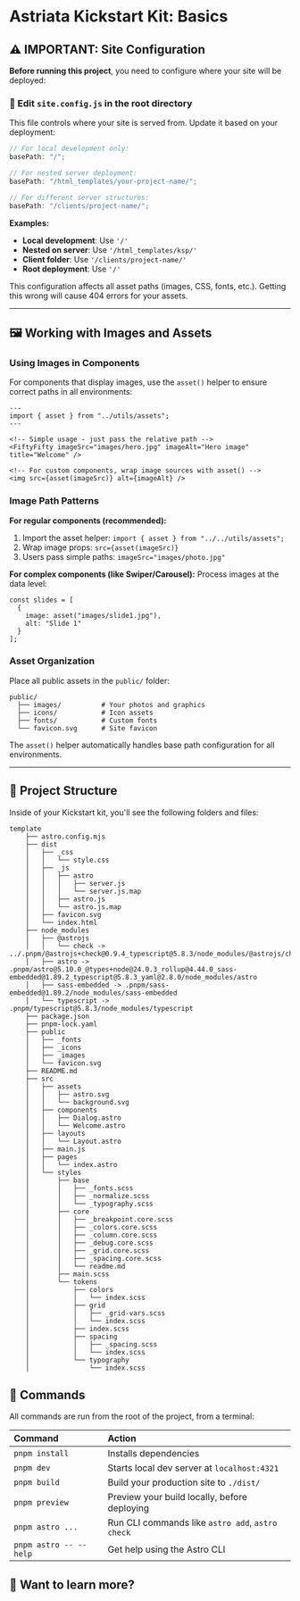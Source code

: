 # Astriata Kickstart Kit: Basics

## ⚠️ IMPORTANT: Site Configuration

**Before running this project**, you need to configure where your site will be deployed:

### 📍 Edit `site.config.js` in the root directory

This file controls where your site is served from. Update it based on your deployment:

```javascript
// For local development only:
basePath: "/";

// For nested server deployment:
basePath: "/html_templates/your-project-name/";

// For different server structures:
basePath: "/clients/project-name/";
```

**Examples:**

- **Local development**: Use `'/'`
- **Nested on server**: Use `'/html_templates/ksp/'`
- **Client folder**: Use `'/clients/project-name/'`
- **Root deployment**: Use `'/'`

This configuration affects all asset paths (images, CSS, fonts, etc.). Getting this wrong will cause 404 errors for your assets.

---

## 🖼️ Working with Images and Assets

### Using Images in Components

For components that display images, use the `asset()` helper to ensure correct paths in all environments:

```astro
---
import { asset } from "../utils/assets";
---

<!-- Simple usage - just pass the relative path -->
<FiftyFifty imageSrc="images/hero.jpg" imageAlt="Hero image" title="Welcome" />

<!-- For custom components, wrap image sources with asset() -->
<img src={asset(imageSrc)} alt={imageAlt} />
```

### Image Path Patterns

**For regular components (recommended):**

1. Import the asset helper: `import { asset } from "../../utils/assets";`
2. Wrap image props: `src={asset(imageSrc)}`
3. Users pass simple paths: `imageSrc="images/photo.jpg"`

**For complex components (like Swiper/Carousel):**
Process images at the data level:

```astro
const slides = [
  {
    image: asset("images/slide1.jpg"),
    alt: "Slide 1"
  }
];
```

### Asset Organization

Place all public assets in the `public/` folder:

```
public/
  ├── images/          # Your photos and graphics
  ├── icons/           # Icon assets
  ├── fonts/           # Custom fonts
  └── favicon.svg      # Site favicon
```

The `asset()` helper automatically handles base path configuration for all environments.

---

## 🚀 Project Structure

Inside of your Kickstart kit, you'll see the following folders and files:

```text
template
    ├── astro.config.mjs
    ├── dist
    │   ├── _css
    │   │   └── style.css
    │   ├── _js
    │   │   ├── astro
    │   │   │   ├── server.js
    │   │   │   └── server.js.map
    │   │   ├── astro.js
    │   │   └── astro.js.map
    │   ├── favicon.svg
    │   └── index.html
    ├── node_modules
    │   ├── @astrojs
    │   │   └── check -> ../.pnpm/@astrojs+check@0.9.4_typescript@5.8.3/node_modules/@astrojs/check
    │   ├── astro -> .pnpm/astro@5.10.0_@types+node@24.0.3_rollup@4.44.0_sass-embedded@1.89.2_typescript@5.8.3_yaml@2.8.0/node_modules/astro
    │   ├── sass-embedded -> .pnpm/sass-embedded@1.89.2/node_modules/sass-embedded
    │   └── typescript -> .pnpm/typescript@5.8.3/node_modules/typescript
    ├── package.json
    ├── pnpm-lock.yaml
    ├── public
    │   ├── _fonts
    │   ├── _icons
    │   ├── _images
    │   └── favicon.svg
    ├── README.md
    ├── src
    │   ├── assets
    │   │   ├── astro.svg
    │   │   └── background.svg
    │   ├── components
    │   │   ├── Dialog.astro
    │   │   └── Welcome.astro
    │   ├── layouts
    │   │   └── Layout.astro
    │   ├── main.js
    │   ├── pages
    │   │   └── index.astro
    │   └── styles
    │       ├── base
    │       │   ├── _fonts.scss
    │       │   ├── _normalize.scss
    │       │   └── _typography.scss
    │       ├── core
    │       │   ├── _breakpoint.core.scss
    │       │   ├── _colors.core.scss
    │       │   ├── _column.core.scss
    │       │   ├── _debug.core.scss
    │       │   ├── _grid.core.scss
    │       │   ├── _spacing.core.scss
    │       │   └── readme.md
    │       ├── main.scss
    │       └── tokens
    │           ├── colors
    │           │   └── index.scss
    │           ├── grid
    │           │   ├── _grid-vars.scss
    │           │   └── index.scss
    │           ├── index.scss
    │           ├── spacing
    │           │   ├── _spacing.scss
    │           │   └── index.scss
    │           └── typography
    │               └── index.scss
```

## 🧞 Commands

All commands are run from the root of the project, from a terminal:

| Command                | Action                                           |
| :--------------------- | :----------------------------------------------- |
| `pnpm install`         | Installs dependencies                            |
| `pnpm dev`             | Starts local dev server at `localhost:4321`      |
| `pnpm build`           | Build your production site to `./dist/`          |
| `pnpm preview`         | Preview your build locally, before deploying     |
| `pnpm astro ...`       | Run CLI commands like `astro add`, `astro check` |
| `pnpm astro -- --help` | Get help using the Astro CLI                     |

## 👀 Want to learn more?
